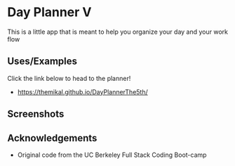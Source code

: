 # Day Planner V 

This is a little app that is meant to help you organize your day and your work flow


## Uses/Examples
Click the link below to head to the planner!

- https://themikal.github.io/DayPlannerThe5th/


## Screenshots




## Acknowledgements
- Original code from the UC Berkeley Full Stack Coding Boot-camp